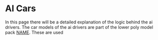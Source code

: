 # AI Cars

In this page there will be a detailed explanation of the logic behind the ai drivers. The car models of the ai drivers are part of the lower poly model pack [NAME](). These are used 